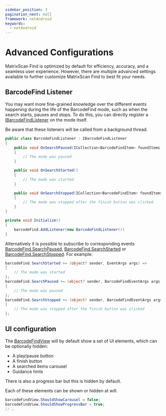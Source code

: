 ```yaml
---
sidebar_position: 3
pagination_next: null
framework: netAndroid
keywords:
  - netAndroid
---
```


# Advanced Configurations

MatrixScan Find is optimized by default for efficiency, accuracy, and a seamless user experience. However, there are multiple advanced settings available to further customize MatrixScan Find to best fit your needs.

## BarcodeFind Listener

You may want more fine-grained knowledge over the different events happening during the life of the BarcodeFind mode, such as when the search starts, pauses and stops. To do this, you can directly register a [IBarcodeFindListener](https://docs.scandit.com/data-capture-sdk/dotnet.android/barcode-capture/api/barcode-find-listener.html#interface-scandit.datacapture.barcode.find.IBarcodeFindListener) on the mode itself.

Be aware that these listeners will be called from a background thread.

```csharp
public class BarcodeFindListener : IBarcodeFindListener
{
    public void OnSearchPaused(ICollection<BarcodeFindItem> foundItems)
    {
        // The mode was paused
    }

    public void OnSearchStarted()
    {
        // The mode was started
    }

    public void OnSearchStopped(ICollection<BarcodeFindItem> foundItems)
    {
        // The mode was stopped after the finish button was clicked
    }
}

private void Initialize()
{
    barcodeFind.AddListener(new BarcodeFindListener())
}
```

Alternatively it is possible to subscribe to corresponding events [BarcodeFind.SearchPaused](https://docs.scandit.com/data-capture-sdk/dotnet.android/barcode-capture/api/barcode-find.html#property-scandit.datacapture.barcode.find.BarcodeFind.SearchPaused), [BarcodeFind.SearchStarted](https://docs.scandit.com/data-capture-sdk/dotnet.android/barcode-capture/api/barcode-find.html#property-scandit.datacapture.barcode.find.BarcodeFind.SearchStarted) or [BarcodeFind.SearchStopped](https://docs.scandit.com/data-capture-sdk/dotnet.android/barcode-capture/api/barcode-find.html#property-scandit.datacapture.barcode.find.BarcodeFind.SearchStopped). For example:

```csharp
barcodeFind.SearchStarted += (object? sender, EventArgs args) =>
{
    // The mode was started
};
barcodeFind.SearchPaused += (object? sender, BarcodeFindEventArgs args) =>
{
    // The mode was paused
};
barcodeFind.SearchStopped += (object? sender, BarcodeFindEventArgs args) =>
{
    // The mode was stopped after the finish button was clicked
};
```

## UI configuration

The [BarcodeFindView](https://docs.scandit.com/data-capture-sdk/dotnet.android/barcode-capture/api/ui/barcode-find-view.html#class-scandit.datacapture.barcode.find.ui.BarcodeFindView) will by default show a set of UI elements, which can be optionally hidden:

- A play/pause button
- A finish button
- A searched items carousel
- Guidance hints

There is also a progress bar but this is hidden by default.

Each of these elements can be shown or hidden at will.

```csharp
barcodeFindView.ShouldShowCarousel = false;
barcodeFindView.ShouldShowProgressBar = true;
// …
```
